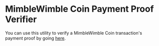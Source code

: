 # MimbleWimble Coin Payment Proof Verifier

You can use this utility to verify a MimbleWimble Coin transaction's payment proof by going [here](https://htmlpreview.github.io/?https://github.com/NicolasFlamel1/MimbleWimble-Coin-Payment-Proof-Verifier/blob/master/index.html).
